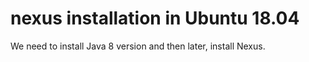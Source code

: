 # nexus installation in Ubuntu 18.04

We need to install Java 8 version and then later, install Nexus.
